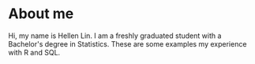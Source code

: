 # About me
Hi, my name is Hellen Lin. 
I am a freshly graduated student with a Bachelor's degree in Statistics. 
These are some examples my experience with R and SQL.

